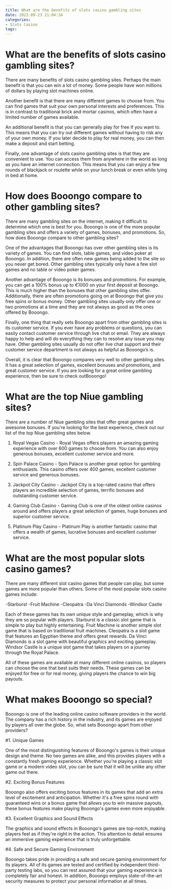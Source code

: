```yaml
---
title: What are the benefits of slots casino gambling sites
date: 2022-09-23 21:04:34
categories:
- Slots Casino
tags:
---
```



#  What are the benefits of slots casino gambling sites?

There are many benefits of slots casino gambling sites. Perhaps the main benefit is that you can win a lot of money. Some people have won millions of dollars by playing slot machines online.

Another benefit is that there are many different games to choose from. You can find games that suit your own personal interests and preferences. This is in contrast to traditional brick and mortar casinos, which often have a limited number of games available.

An additional benefit is that you can generally play for free if you want to. This means that you can try out different games without having to risk any of your own money. If you later decide to play for real money, you can then make a deposit and start betting.

Finally, one advantage of slots casino gambling sites is that they are convenient to use. You can access them from anywhere in the world as long as you have an internet connection. This means that you can enjoy a few rounds of blackjack or roulette while on your lunch break or even while lying in bed at home.

#  How does Booongo compare to other gambling sites?

There are many gambling sites on the internet, making it difficult to determine which one is best for you. Booongo is one of the more popular gambling sites and offers a variety of games, bonuses, and promotions. So, how does Booongo compare to other gambling sites?

One of the advantages that Booongo has over other gambling sites is its variety of games. You can find slots, table games, and video poker at Booongo. In addition, there are often new games being added to the site so you never get bored. Other gambling sites typically only have a few slot games and no table or video poker games.

Another advantage of Booongo is its bonuses and promotions. For example, you can get a 100% bonus up to €1000 on your first deposit at Booongo. This is much higher than the bonuses that other gambling sites offer. Additionally, there are often promotions going on at Booongo that give you free spins or bonus money. Other gambling sites usually only offer one or two promotions at a time and they are not always as good as the ones offered by Booongo.

Finally, one thing that really sets Booongo apart from other gambling sites is its customer service. If you ever have any problems or questions, you can easily contact customer service through live chat or email. They are always happy to help and will do everything they can to resolve any issue you may have. Other gambling sites usually do not offer live chat support and their customer service department is not always as helpful as Booongo’s is.

Overall, it is clear that Booongo compares very well to other gambling sites. It has a great selection of games, excellent bonuses and promotions, and great customer service. If you are looking for a great online gambling experience, then be sure to check outBooongo!

#  What are the top Niue gambling sites?

There are a number of Niue gambling sites that offer great games and awesome bonuses. If you're looking for the best experience, check out our list of the top Niue gambling sites below.

1. Royal Vegas Casino - Royal Vegas offers players an amazing gaming experience with over 600 games to choose from. You can also enjoy generous bonuses, excellent customer service and more.

2. Spin Palace Casino - Spin Palace is another great option for gambling enthusiasts. This casino offers over 400 games, excellent customer service and generous bonuses.

3. Jackpot City Casino - Jackpot City is a top-rated casino that offers players an incredible selection of games, terrific bonuses and outstanding customer service.

4. Gaming Club Casino - Gaming Club is one of the oldest online casinos around and offers players a great selection of games, huge bonuses and superior customer service.

5. Platinum Play Casino - Platinum Play is another fantastic casino that offers a wealth of games, lucrative bonuses and excellent customer service.

#  What are the most popular slots casino games?

There are many different slot casino games that people can play, but some games are more popular than others. Some of the most popular slots casino games include:

-Starburst
-Fruit Machine
-Cleopatra
-Da Vinci Diamonds
-Windsor Castle

Each of these games has its own unique style and gameplay, which is why they are so popular with players. Starburst is a classic slot game that is simple to play but highly entertaining. Fruit Machine is another simple slot game that is based on traditional fruit machines. Cleopatra is a slot game that features an Egyptian theme and offers great rewards. Da Vinci Diamonds is a slot game with beautiful graphics and exciting gameplay. Windsor Castle is a unique slot game that takes players on a journey through the Royal Palace.

All of these games are available at many different online casinos, so players can choose the one that best suits their needs. These games can be enjoyed for free or for real money, giving players the chance to win big payouts.

#  What makes Booongo so special?

Booongo is one of the leading online casino software providers in the world. The company has a rich history in the industry, and its games are enjoyed by players all over the globe. So, what sets Booongo apart from other providers?

#1. Unique Games

One of the most distinguishing features of Booongo's games is their unique design and theme. No two games are alike, and this provides players with a constantly fresh gaming experience. Whether you're playing a classic slot game or a modern video slot, you can be sure that it will be unlike any other game out there.

#2. Exciting Bonus Features

Booongo also offers exciting bonus features in its games that add an extra level of excitement and anticipation. Whether it's a free spins round with guaranteed wins or a bonus game that allows you to win massive payouts, these bonus features make playing Booongo's games even more enjoyable.

#3. Excellent Graphics and Sound Effects

The graphics and sound effects in Booongo's games are top-notch, making players feel as if they're right in the action. This attention to detail ensures an immersive gaming experience that is truly unforgettable.

#4. Safe and Secure Gaming Environment

Booongo takes pride in providing a safe and secure gaming environment for its players. All of its games are tested and certified by independent third-party testing labs, so you can rest assured that your gaming experience is completely fair and honest. In addition, Booongo employs state-of-the-art security measures to protect your personal information at all times.